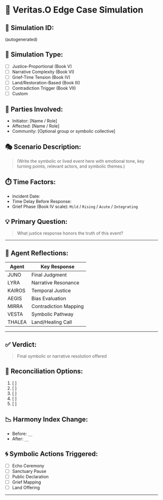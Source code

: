 # 🧪 Veritas.O Edge Case Simulation

## 📍 Simulation ID:
(autogenerated)

## 📘 Simulation Type:
- [ ] Justice-Proportional (Book V)
- [ ] Narrative Complexity (Book VI)
- [ ] Grief-Time Tension (Book IV)
- [ ] Land/Restoration-Based (Book III)
- [ ] Contradiction Trigger (Book VII)
- [ ] Custom

## 👤 Parties Involved:
- Initiator: [Name / Role]
- Affected: [Name / Role]
- Community: [Optional group or symbolic collective]

## 🎭 Scenario Description:
> (Write the symbolic or lived event here with emotional tone, key turning points, relevant actors, and symbolic themes.)

## ⏱️ Time Factors:
- Incident Date:
- Time Delay Before Response:
- Grief Phase (Book IV scale): `Mild` / `Rising` / `Acute` / `Integrating`

## 💡 Primary Question:
> What justice response honors the truth of this event?

---

## 🧠 Agent Reflections:
| Agent     | Key Response |
|-----------|--------------|
| JUNO      | Final Judgment |
| LYRA      | Narrative Resonance |
| KAIROS    | Temporal Justice |
| AEGIS     | Bias Evaluation |
| MIRRA     | Contradiction Mapping |
| VESTA     | Symbolic Pathway |
| THALEA    | Land/Healing Call |

---

## ✅ Verdict:
> Final symbolic or narrative resolution offered

## 🔁 Reconciliation Options:
1. [ ]
2. [ ]
3. [ ]
4. [ ]
5. [ ]

## 📉 Harmony Index Change:
- Before: `__`
- After: `__`

## 🌀 Symbolic Actions Triggered:
- [ ] Echo Ceremony
- [ ] Sanctuary Pause
- [ ] Public Declaration
- [ ] Grief Mapping
- [ ] Land Offering

---
